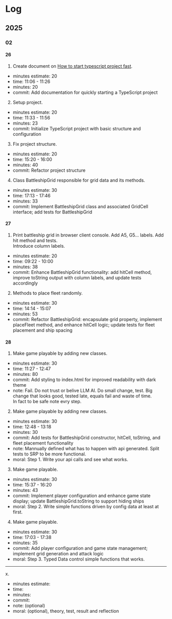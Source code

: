 # Log

## 2025

### 02

#### 26

1. Create document on [How to start typescript project fast](ts_project_start.md).

- minutes estimate: 20
- time: 11:06 - 11:26
- minutes: 20
- commit: Add documentation for quickly starting a TypeScript project

2. Setup project.

- minutes estimate: 20
- time: 11:33 - 11:56
- minutes: 23
- commit: Initialize TypeScript project with basic structure and configuration

3. Fix project structure.

- minutes estimate: 20
- time: 15:20 - 16:00
- minutes: 40
- commit: Refactor project structure

4. Class BattleshipGrid responsible for grid data and its methods.

- minutes estimate: 30
- time: 17:13 - 17:46
- minutes: 33
- commit: Implement BattleshipGrid class and associated GridCell interface; add tests for BattleshipGrid

#### 27

1. Print battleship grid in browser client console. Add A5, G5... labels. Add hit method and tests.  
   Introduce column labels.

- minutes estimate: 20
- time: 09:22 - 10:00
- minutes: 38
- commit: Enhance BattleshipGrid functionality: add hitCell method, improve toString output with column labels, and update tests accordingly

2. Methods to place fleet randomly.

- minutes estimate: 30
- time: 14:14 - 15:07
- minutes: 53
- commit: Refactor BattleshipGrid: encapsulate grid property, implement placeFleet method, and enhance hitCell logic; update tests for fleet placement and ship spacing

#### 28

1. Make game playable by adding new classes.

- minutes estimate: 30
- time: 11:27 - 12:47
- minutes: 80
- commit: Add styling to index.html for improved readability with dark theme
- note: Fail. Do not trust or belive LLM AI. Do small change, test. Big change that looks good, tested late, equals fail and waste of time.  
  In fact to be safe note evry step.

2. Make game playable by adding new classes.

- minutes estimate: 30
- time: 12:48 - 13:18
- minutes: 30
- commit: Add tests for BattleshipGrid constructor, hitCell, toString, and fleet placement functionality
- note: Mannually defined what has to happen with api generated. Split tests to SRP to be more functional.
- moral: Step 1. Write your api calls and see what works.

3. Make game playable.

- minutes estimate: 30
- time: 15:37 - 16:20
- minutes: 43
- commit: Implement player configuration and enhance game state display; update BattleshipGrid.toString to support hiding ships
- moral: Step 2. Write simple functions driven by config data at least at first.

4. Make game playable.

- minutes estimate: 30
- time: 17:03 - 17:38
- minutes: 35
- commit: Add player configuration and game state management; implement grid generation and attack logic
- moral: Step 3. Typed Data control simple functions that works. 

---

x.

- minutes estimate:
- time:
- minutes:
- commit:
- note: (optional)
- moral: (optional), theory, test, result and reflection
